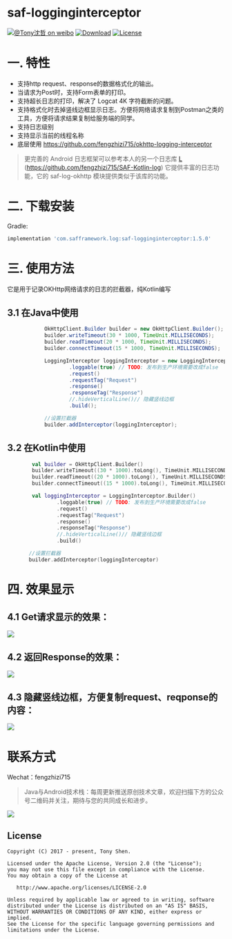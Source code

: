 # saf-logginginterceptor

[![@Tony沈哲 on weibo](https://img.shields.io/badge/weibo-%40Tony%E6%B2%88%E5%93%B2-blue.svg)](http://www.weibo.com/fengzhizi715)
[![Download](https://api.bintray.com/packages/fengzhizi715/maven/saf-logginginterceptor/images/download.svg)](https://bintray.com/fengzhizi715/maven/saf-logginginterceptor/_latestVersion)
[![License](https://img.shields.io/badge/license-Apache%202-lightgrey.svg)](https://www.apache.org/licenses/LICENSE-2.0.html)

# 一. 特性

* 支持http request、response的数据格式化的输出。
* 当请求为Post时，支持Form表单的打印。
* 支持超长日志的打印，解决了 Logcat 4K 字符截断的问题。
* 支持格式化时去掉竖线边框显示日志。方便将网络请求复制到Postman之类的工具，方便将请求结果复制给服务端的同学。
* 支持日志级别
* 支持显示当前的线程名称
* 底层使用 https://github.com/fengzhizi715/okhttp-logging-interceptor 

 > 更完善的 Android 日志框架可以参考本人的另一个日志库 [L](https://github.com/fengzhizi715/SAF-Kotlin-log)  (https://github.com/fengzhizi715/SAF-Kotlin-log) 
 它提供丰富的日志功能，它的 saf-log-okhttp 模块提供类似于该库的功能。

# 二. 下载安装
  Gradle:

```groovy
implementation 'com.safframework.log:saf-logginginterceptor:1.5.0'
```  

# 三. 使用方法
它是用于记录OKHttp网络请求的日志的拦截器，纯Kotlin编写

## 3.1 在Java中使用

```java
            OkHttpClient.Builder builder = new OkHttpClient.Builder();
            builder.writeTimeout(30 * 1000, TimeUnit.MILLISECONDS);
            builder.readTimeout(20 * 1000, TimeUnit.MILLISECONDS);
            builder.connectTimeout(15 * 1000, TimeUnit.MILLISECONDS);

            LoggingInterceptor loggingInterceptor = new LoggingInterceptor.Builder()
                    .loggable(true) // TODO: 发布到生产环境需要改成false
                    .request()
                    .requestTag("Request")
                    .response()
                    .responseTag("Response")
                    //.hideVerticalLine()// 隐藏竖线边框
                    .build();

            //设置拦截器
            builder.addInterceptor(loggingInterceptor);
```

## 3.2 在Kotlin中使用

```kotlin
        val builder = OkHttpClient.Builder()
        builder.writeTimeout((30 * 1000).toLong(), TimeUnit.MILLISECONDS)
        builder.readTimeout((20 * 1000).toLong(), TimeUnit.MILLISECONDS)
        builder.connectTimeout((15 * 1000).toLong(), TimeUnit.MILLISECONDS)

        val loggingInterceptor = LoggingInterceptor.Builder()
                .loggable(true) // TODO: 发布到生产环境需要改成false
                .request()
                .requestTag("Request")
                .response()
                .responseTag("Response")
                //.hideVerticalLine()// 隐藏竖线边框
                .build()

       //设置拦截器
       builder.addInterceptor(loggingInterceptor)
```

# 四. 效果显示

## 4.1 Get请求显示的效果：

![](images/Get请求.png)


## 4.2 返回Response的效果：

![](images/返回有边框的Response.png)


## 4.3 隐藏竖线边框，方便复制request、reqponse的内容：

![](images/隐藏边框的效果.png)


联系方式
===

Wechat：fengzhizi715

> Java与Android技术栈：每周更新推送原创技术文章，欢迎扫描下方的公众号二维码并关注，期待与您的共同成长和进步。

![](https://github.com/fengzhizi715/NetDiscovery/blob/master/images/gzh.jpeg)

License
-------

    Copyright (C) 2017 - present, Tony Shen.

    Licensed under the Apache License, Version 2.0 (the "License");
    you may not use this file except in compliance with the License.
    You may obtain a copy of the License at

       http://www.apache.org/licenses/LICENSE-2.0

    Unless required by applicable law or agreed to in writing, software
    distributed under the License is distributed on an "AS IS" BASIS,
    WITHOUT WARRANTIES OR CONDITIONS OF ANY KIND, either express or implied.
    See the License for the specific language governing permissions and
    limitations under the License.
